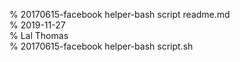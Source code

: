 % 20170615-facebook helper-bash script readme.md 	
% 2019-11-27 	
% Lal Thomas 	
% 20170615-facebook helper-bash script.sh 	
	

